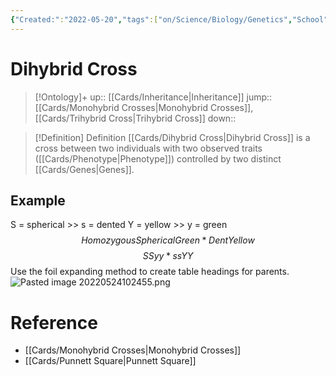 ```yaml
---
{"Created:":"2022-05-20","tags":["on/Science/Biology/Genetics","School"],"date created":"2022-05-20 Fri","edited":"2023-04-06 Thu","dg-publish":true,"permalink":"/cards/dihybrid-cross/","dgPassFrontmatter":true}
---
```


# Dihybrid Cross

> [!Ontology]+
> up:: [[Cards/Inheritance\|Inheritance]]
> jump:: [[Cards/Monohybrid Crosses\|Monohybrid Crosses]], [[Cards/Trihybrid Cross\|Trihybrid Cross]]
> down:: 

> [!Definition] Definition
> [[Cards/Dihybrid Cross\|Dihybrid Cross]] is a cross between two individuals with two observed traits ([[Cards/Phenotype\|Phenotype]]) controlled by two distinct [[Cards/Genes\|Genes]].

## Example

S = spherical >> s = dented
Y = yellow >> y = green
$$Homozygous Spherical Green *Dent Yellow $$
$$SSyy*ssYY$$
Use the foil expanding method to create table headings for parents.
![Pasted image 20220524102455.png](/img/user/Extras/Images/Pasted%20image%2020220524102455.png)

# Reference

- [[Cards/Monohybrid Crosses\|Monohybrid Crosses]]
- [[Cards/Punnett Square\|Punnett Square]]